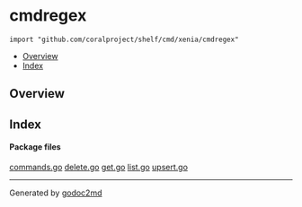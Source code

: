 

# cmdregex
`import "github.com/coralproject/shelf/cmd/xenia/cmdregex"`

* [Overview](#pkg-overview)
* [Index](#pkg-index)

## <a name="pkg-overview">Overview</a>



## <a name="pkg-index">Index</a>


#### <a name="pkg-files">Package files</a>
[commands.go](/src/github.com/coralproject/shelf/cmd/xenia/cmdregex/commands.go) [delete.go](/src/github.com/coralproject/shelf/cmd/xenia/cmdregex/delete.go) [get.go](/src/github.com/coralproject/shelf/cmd/xenia/cmdregex/get.go) [list.go](/src/github.com/coralproject/shelf/cmd/xenia/cmdregex/list.go) [upsert.go](/src/github.com/coralproject/shelf/cmd/xenia/cmdregex/upsert.go) 










- - -
Generated by [godoc2md](http://godoc.org/github.com/davecheney/godoc2md)

